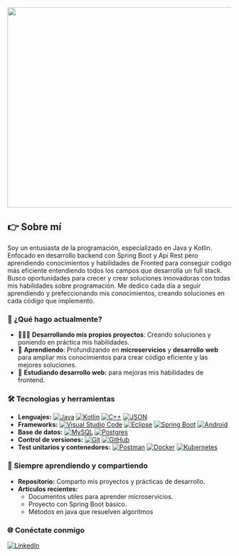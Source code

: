 
<img src="https://github.com/user-attachments/assets/aa569411-139a-4b79-b1df-e00b04d6f68c" width="1000" height="450"/>

## 👉 Sobre mí
Soy un entusiasta de la programación, especializado en Java y Kotlin. Enfocado en desarrollo backend con Spring Boot y Api Rest  pero aprendiendo conocimientos y habilidades de Fronted para conseguir codigo más eficiente entendiendo todos los campos que desarrolla un full stack. Busco oportunidades para crecer y crear soluciones innovadoras con todas mis habilidades sobre programación. Me dedico cada día a seguir aprendiendo y prefeccionando mis conocimientos, creando soluciones en cada código que implemento.

### 🚀 ¿Qué hago actualmente?

- 👨🏻‍💻 **Desarrollando mis propios proyectos**: Creando soluciones y poniendo en práctica mis habilidades.
- 🤺 **Aprendiendo**: Profundizando en **microservicios** y **desarrollo** **web** para ampliar mis conocimientos para crear código eficiente y las mejores soluciones.
- 💼 **Estudiando desarrollo web:** para mejoras mis habilidades de frontend.

### 🛠️ Tecnologias y herramientas

- **Lenguajes:**
[![Java](https://img.shields.io/badge/Java-%23ED8B00.svg?logo=openjdk&logoColor=white)](#)
[![Kotlin](https://img.shields.io/badge/Kotlin-%237F52FF.svg?logo=kotlin&logoColor=white)](#)
[![C++](https://img.shields.io/badge/C++-%2300599C.svg?logo=c%2B%2B&logoColor=white)](#)
[![JSON](https://img.shields.io/badge/JSON-000?logo=json&logoColor=fff)](#)
- **Frameworks:**
[![Visual Studio Code](https://custom-icon-badges.demolab.com/badge/Visual%20Studio%20Code-0078d7.svg?logo=vsc&logoColor=white)](#)
[![Eclipse](https://img.shields.io/badge/Eclipse-FE7A16.svg?logo=Eclipse&logoColor=white)](#)
[![Spring Boot](https://img.shields.io/badge/Spring%20Boot-6DB33F?logo=springboot&logoColor=fff)](#)
[![Android](https://img.shields.io/badge/Android%20Studio-3DDC84?logo=android&logoColor=white)](#)
- **Base de datos:**
[![MySQL](https://img.shields.io/badge/MySQL-4479A1?logo=mysql&logoColor=fff)](#)
[![Postgres](https://img.shields.io/badge/Postgres-%23316192.svg?logo=postgresql&logoColor=white)](#)
- **Control de versiones:**
[![Git](https://img.shields.io/badge/Git-F05032?logo=git&logoColor=fff)](#)
[![GitHub](https://img.shields.io/badge/GitHub-%23121011.svg?logo=github&logoColor=white)](#)
- **Test unitarios y contenedores:**
[![Postman](https://img.shields.io/badge/-Postman-FF6C37?style=flat&logo=postman&logoColor=white)](#)
[![Docker](https://img.shields.io/badge/Docker-2496ED?logo=docker&logoColor=fff)](#)
[![Kubernetes](https://img.shields.io/badge/Kubernetes-326CE5?logo=kubernetes&logoColor=fff)](#)

<!-- ## 💡 Proyectos destacados:
<a href="https://github.com/ildeagr/ABS4SOW"><img src="https://raw.githubusercontent.com/mouredev/roadmap-retos-programacion/main/Images/header.jpg" style="height: 60%; width:60%;"/></a>

<a href="https://github.com/ildeagr/Proyecto-Catalogo-Fronted"><img src="https://raw.githubusercontent.com/mouredev/roadmap-retos-programacion/main/Images/header.jpg" style="height: 60%; width:60%;"/></a>

<a href="https://github.com/ildeagr/Proyecto-Catalogo-Backend"><img src="https://raw.githubusercontent.com/mouredev/roadmap-retos-programacion/main/Images/header.jpg" style="height: 60%; width:60%;"/></a>

<a href="https://retosdeprogramacion.com/roadmap"><img src="https://raw.githubusercontent.com/mouredev/roadmap-retos-programacion/main/Images/header.jpg" style="height: 60%; width:60%;"/></a> -->

### 🧠 Siempre aprendiendo y compartiendo

- **Repositorio:** Comparto mis proyectos y prácticas de desarrollo.
- **Artículos recientes:**
  - Documentos utiles para aprender microservicios.
  - Proyecto con Spring Boot básico.
  - Métodos en java que resuelven algoritmos

### 🌐 Conéctate conmigo
[![LinkedIn](https://img.shields.io/badge/Linkedin-%230077B5.svg?logo=linkedin&logoColor=white)](https://www.linkedin.com/in/ildefonso-albares-garcia/)

<!-- -**Otras herramientas pendientes de aprender:**
[![Junit](https://img.shields.io/badge/junit5-none?logo=junit5&logoColor=fff)](#)
[![Jira](https://img.shields.io/badge/Jira-0052CC?logo=jira&logoColor=fff)](#)
[![Firebase](https://img.shields.io/badge/Firebase-039BE5?logo=Firebase&logoColor=white)](#)
[![MongoDB](https://img.shields.io/badge/MongoDB-%234ea94b.svg?logo=mongodb&logoColor=white)](#)
[![MariaDB](https://img.shields.io/badge/MariaDB-003545?logo=mariadb&logoColor=white)](#)
[![NodeJS](https://img.shields.io/badge/Node.js-6DA55F?logo=node.js&logoColor=white)](#)
[![React](https://img.shields.io/badge/React-%2320232a.svg?logo=react&logoColor=%2361DAFB)](#)
[![Angular](https://img.shields.io/badge/Angular-%23DD0031.svg?logo=angular&logoColor=white)](#)
[![npm](https://img.shields.io/badge/npm-CB3837?logo=npm&logoColor=fff)](#)
[![Python](https://img.shields.io/badge/Python-3776AB?logo=python&logoColor=fff)](#)
[![HTML](https://img.shields.io/badge/HTML-%23E34F26.svg?logo=html5&logoColor=white)](#)
[![CSS](https://img.shields.io/badge/CSS-1572B6?logo=css3&logoColor=fff)](#)
[![JavaScript](https://img.shields.io/badge/JavaScript-F7DF1E?logo=javascript&logoColor=000)](#)-->

<!--[![LinkedIn](https://img.shields.io/badge/Linkedin-%230077B5.svg?logo=linkedin&logoColor=white)](#)
-->
